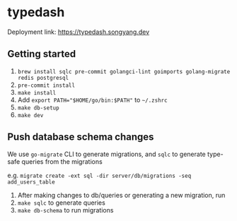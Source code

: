 # typedash

Deployment link: <https://typedash.songyang.dev>

## Getting started

1. `brew install sqlc pre-commit golangci-lint goimports golang-migrate redis postgresql`
2. `pre-commit install`
3. `make install`
4. Add `export PATH="$HOME/go/bin:$PATH"` to `~/.zshrc`
5. `make db-setup`
6. `make dev`

## Push database schema changes

We use `go-migrate` CLI to generate migrations, and `sqlc` to generate type-safe queries from the migrations

e.g. `migrate create -ext sql -dir server/db/migrations -seq add_users_table`

<!-- https://medium.com/gravel-engineering/using-sqlc-for-orm-alternative-in-golang-ft-go-migrate-pgx-b9e35ec623b2 -->

1. After making changes to db/queries or generating a new migration, run
2. `make sqlc` to generate queries
3. `make db-schema` to run migrations
